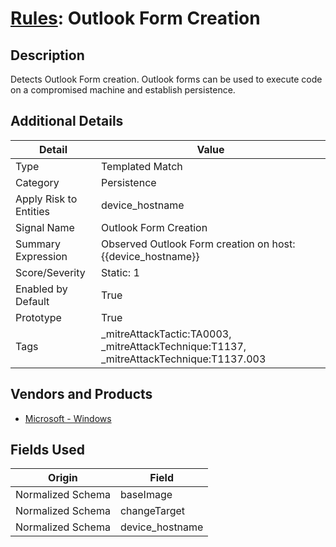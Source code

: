 # [Rules](README.md): Outlook Form Creation

## Description
Detects Outlook Form creation.  Outlook forms can be used to execute code on a compromised machine and establish persistence.

## Additional Details
|Detail|Value|
|----|----|
|Type|Templated Match|
|Category|Persistence|
|Apply Risk to Entities|device_hostname|
|Signal Name|Outlook Form Creation|
|Summary Expression|Observed Outlook Form creation on host: {{device_hostname}}|
|Score/Severity|Static: 1|
|Enabled by Default|True|
|Prototype|True|
|Tags|_mitreAttackTactic:TA0003, _mitreAttackTechnique:T1137, _mitreAttackTechnique:T1137.003|
## Vendors and Products
- [Microsoft - Windows](../products/1ff7546c-cb36-4a24-87f7-89d2cecc5761.md)


## Fields Used

|Origin|Field|
|----|----|
|Normalized Schema|baseImage|
|Normalized Schema|changeTarget|
|Normalized Schema|device_hostname|


